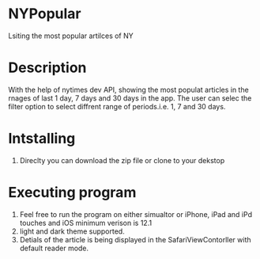 # NYPopular
Lsiting the most popular artilces of NY
# Description
With the help of nytimes dev API, showing the most populat articles in the rnages of last 1 day, 7 days and 30 days in the app.
The user can selec the filter option to select diffrent range of periods.i.e. 1, 7 and 30 days.
# Intstalling
1) Direclty you can download the zip file or clone to your dekstop
# Executing program
1) Feel free to run the program on either simualtor or iPhone, iPad and iPd touches and iOS minimum verison is 12.1
2) light and dark theme supported.
3) Detials of the article is being displayed in the SafariViewContorller with default reader mode.
